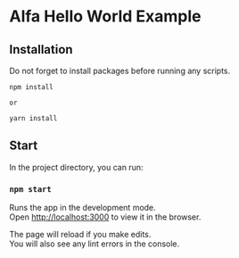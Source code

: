 # Alfa Hello World Example

## Installation

Do not forget to install packages before running any scripts.

```
npm install

or

yarn install
```

## Start

In the project directory, you can run:

### `npm start`

Runs the app in the development mode.<br>
Open [http://localhost:3000](http://localhost:3000) to view it in the browser.

The page will reload if you make edits.<br>
You will also see any lint errors in the console.
